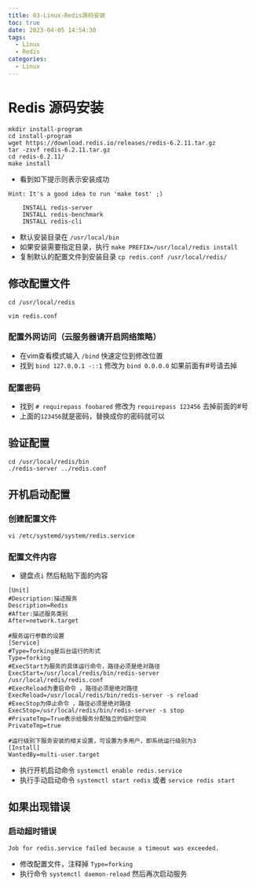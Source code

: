 ```yaml
---
title: 03-Linux-Redis源码安装
toc: true
date: 2023-04-05 14:54:38
tags:
  - Linux
  - Redis
categories:
  - Linux
---
```


# Redis 源码安装
```shell 
mkdir install-program
cd install-program
wget https://download.redis.io/releases/redis-6.2.11.tar.gz
tar -zxvf redis-6.2.11.tar.gz
cd redis-6.2.11/
make install
```

* 看到如下提示则表示安装成功
```shell
Hint: It's a good idea to run 'make test' ;)

    INSTALL redis-server
    INSTALL redis-benchmark
    INSTALL redis-cli

```

* 默认安装目录在 `/usr/local/bin`
* 如果安装需要指定目录，执行 `make PREFIX=/usr/local/redis install`
* 复制默认的配置文件到安装目录 `cp redis.conf /usr/local/redis/`

## 修改配置文件

```shell
cd /usr/local/redis

vim redis.conf
```
### 配置外网访问（云服务器请开启网络策略）

* 在vim查看模式输入 `/bind` 快速定位到修改位置
* 找到 `bind 127.0.0.1 -::1` 修改为 `bind 0.0.0.0` 如果前面有#号请去掉

### 配置密码

* 找到 `# requirepass foobared` 修改为 `requirepass 123456` 去掉前面的#号
* 上面的`123456`就是密码，替换成你的密码就可以

## 验证配置

```shell 
cd /usr/local/redis/bin
./redis-server ../redis.conf

```

## 开机启动配置
### 创建配置文件
```shell
vi /etc/systemd/system/redis.service
```

### 配置文件内容
* 键盘点`i` 然后粘贴下面的内容
```shell
[Unit]
#Description:描述服务
Description=Redis
#After:描述服务类别 
After=network.target

#服务运行参数的设置 
[Service]
#Type=forking是后台运行的形式 
Type=forking
#ExecStart为服务的具体运行命令，路径必须是绝对路径 
ExecStart=/usr/local/redis/bin/redis-server /usr/local/redis/redis.conf
#ExecReload为重启命令 ，路径必须是绝对路径 
ExecReload=/usr/local/redis/bin/redis-server -s reload
#ExecStop为停止命令 ，路径必须是绝对路径 
ExecStop=/usr/local/redis/bin/redis-server -s stop
#PrivateTmp=True表示给服务分配独立的临时空间 
PrivateTmp=true

#运行级别下服务安装的相关设置，可设置为多用户，即系统运行级别为3
[Install]
WantedBy=multi-user.target

```


* 执行开机启动命令 `systemctl enable redis.service`
* 执行手动启动命令 `systemctl start redis` 或者 `service redis start`
## 如果出现错误
### 启动超时错误
```shell 
Job for redis.service failed because a timeout was exceeded.
```
* 修改配置文件，注释掉 `Type=forking`
* 执行命令 `systemctl daemon-reload` 然后再次启动服务

